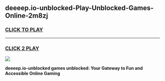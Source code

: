
## deeeep.io-unblocked-Play-Unblocked-Games-Online-2m8zj
<h3>
<a href="https://premium76.site?title=deeeep.io-unblocked&ref=25A">CLICK TO PLAY</a></h3>
<hr>

<h3>
<a href="https://premium76.site?title=deeeep.io-unblocked&ref=25A">CLICK 2 PLAY</a>
  
</h3>

<a href="https://premium76.site?title=deeeep.io-unblocked&ref=25A"><img src="https://clearcache.store/games.png"></a>


**deeeep.io-unblocked games unblocked: Your Gateway to Fun and Accessible Online Gaming**
